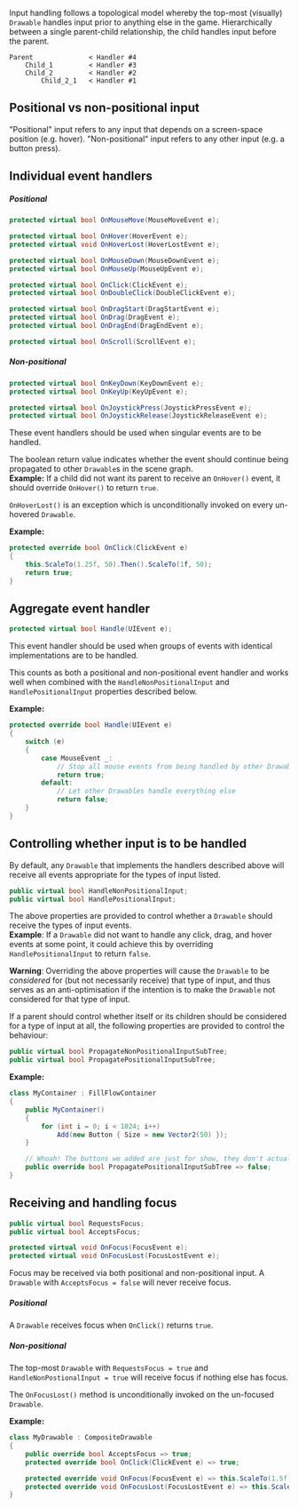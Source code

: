 Input handling follows a topological model whereby the top-most (visually) `Drawable` handles input prior to anything else in the game. Hierarchically between a single parent-child relationship, the child handles input before the parent.

```
Parent              < Handler #4
    Child_1         < Handler #3
    Child_2         < Handler #2
        Child_2_1   < Handler #1
```

## Positional vs non-positional input

"Positional" input refers to any input that depends on a screen-space position (e.g. hover). "Non-positional" input refers to any other input (e.g. a button press).

## Individual event handlers
##### Positional
```csharp
protected virtual bool OnMouseMove(MouseMoveEvent e);

protected virtual bool OnHover(HoverEvent e);
protected virtual void OnHoverLost(HoverLostEvent e);

protected virtual bool OnMouseDown(MouseDownEvent e);
protected virtual bool OnMouseUp(MouseUpEvent e);

protected virtual bool OnClick(ClickEvent e);
protected virtual bool OnDoubleClick(DoubleClickEvent e);

protected virtual bool OnDragStart(DragStartEvent e);
protected virtual bool OnDrag(DragEvent e);
protected virtual bool OnDragEnd(DragEndEvent e);

protected virtual bool OnScroll(ScrollEvent e);
```

##### Non-positional
```csharp
protected virtual bool OnKeyDown(KeyDownEvent e);
protected virtual bool OnKeyUp(KeyUpEvent e);

protected virtual bool OnJoystickPress(JoystickPressEvent e);
protected virtual bool OnJoystickRelease(JoystickReleaseEvent e);
```

These event handlers should be used when singular events are to be handled.

The boolean return value indicates whether the event should continue being propagated to other `Drawable`s in the scene graph.  
**Example:** If a child did not want its parent to receive an `OnHover()` event, it should override `OnHover()` to return `true`.

`OnHoverLost()` is an exception which is unconditionally invoked on every un-hovered `Drawable`.

**Example:**
```csharp
protected override bool OnClick(ClickEvent e)
{
    this.ScaleTo(1.25f, 50).Then().ScaleTo(1f, 50);
    return true;
}
```

## Aggregate event handler
```csharp
protected virtual bool Handle(UIEvent e);
```

This event handler should be used when groups of events with identical implementations are to be handled.

This counts as both a positional and non-positional event handler and works well when combined with the `HandleNonPositionalInput` and `HandlePositionalInput` properties described below.

**Example:**
```csharp
protected override bool Handle(UIEvent e)
{
    switch (e)
    {
        case MouseEvent _:
            // Stop all mouse events from being handled by other Drawables
            return true;
        default:
            // Let other Drawables handle everything else
            return false;
    }
}
```

## Controlling whether input is to be handled

By default, any `Drawable` that implements the handlers described above will receive all events appropriate for the types of input listed.

```csharp
public virtual bool HandleNonPositionalInput;
public virtual bool HandlePositionalInput;
```

The above properties are provided to control whether a `Drawable` should receive the types of input events.  
**Example**: If a `Drawable` did not want to handle any click, drag, and hover events at some point, it could achieve this by overriding `HandlePositionalInput` to return `false`.

**Warning**: Overriding the above properties will cause the `Drawable` to be _considered_ for (but not necessarily receive) that type of input, and thus serves as an anti-optimisation if the intention is to make the `Drawable` not considered for that type of input.

If a parent should control whether itself or its children should be considered for a type of input at all, the following properties are provided to control the behaviour:

```csharp
public virtual bool PropagateNonPositionalInputSubTree;
public virtual bool PropagatePositionalInputSubTree;
```

**Example:**
```csharp
class MyContainer : FillFlowContainer
{
    public MyContainer()
    {
        for (int i = 0; i < 1024; i++)
            Add(new Button { Size = new Vector2(50) });
    }

    // Whoah! The buttons we added are just for show, they don't actually handle clicks!
    public override bool PropagatePositionalInputSubTree => false;
}
```

## Receiving and handling focus
```csharp
public virtual bool RequestsFocus;
public virtual bool AcceptsFocus;

protected virtual void OnFocus(FocusEvent e);
protected virtual void OnFocusLost(FocusLostEvent e);
```

Focus may be received via both positional and non-positional input. A `Drawable` with `AcceptsFocus = false` will never receive focus.

##### Positional
A `Drawable` receives focus when `OnClick()` returns `true`.

##### Non-positional
The top-most `Drawable` with `RequestsFocus = true` and `HandleNonPostionalInput = true` will receive focus if nothing else has focus.

The `OnFocusLost()` method is unconditionally invoked on the un-focused `Drawable`.

**Example:**
```csharp
class MyDrawable : CompositeDrawable
{
    public override bool AcceptsFocus => true;
    protected override bool OnClick(ClickEvent e) => true;

    protected override void OnFocus(FocusEvent e) => this.ScaleTo(1.5f, 50);
    protected override void OnFocusLost(FocusLostEvent e) => this.ScaleTo(1f, 50);
}
```